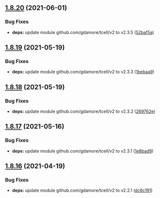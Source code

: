 ## [1.8.20](https://github.com/dds/aoc2019/compare/v1.8.19...v1.8.20) (2021-06-01)


### Bug Fixes

* **deps:** update module github.com/gdamore/tcell/v2 to v2.3.5 ([52baf5a](https://github.com/dds/aoc2019/commit/52baf5a15c901d2828059a050b41f9f1409fab36))



## [1.8.19](https://github.com/dds/aoc2019/compare/v1.8.18...v1.8.19) (2021-05-19)


### Bug Fixes

* **deps:** update module github.com/gdamore/tcell/v2 to v2.3.3 ([1bebaa9](https://github.com/dds/aoc2019/commit/1bebaa92045b0b71ab33de42ab495d2f16d48d97))



## [1.8.18](https://github.com/dds/aoc2019/compare/v1.8.17...v1.8.18) (2021-05-19)


### Bug Fixes

* **deps:** update module github.com/gdamore/tcell/v2 to v2.3.2 ([269762e](https://github.com/dds/aoc2019/commit/269762e5dce8a7afbf154e31eb734706e859ec78))



## [1.8.17](https://github.com/dds/aoc2019/compare/v1.8.16...v1.8.17) (2021-05-16)


### Bug Fixes

* **deps:** update module github.com/gdamore/tcell/v2 to v2.3.1 ([1e8bad9](https://github.com/dds/aoc2019/commit/1e8bad993e687e3488790ab226706992b530751c))



## [1.8.16](https://github.com/dds/aoc2019/compare/v1.8.15...v1.8.16) (2021-04-19)


### Bug Fixes

* **deps:** update module github.com/gdamore/tcell/v2 to v2.2.1 ([dc6c191](https://github.com/dds/aoc2019/commit/dc6c191a02ef1044b645d88a5fc9866aaa866e40))




